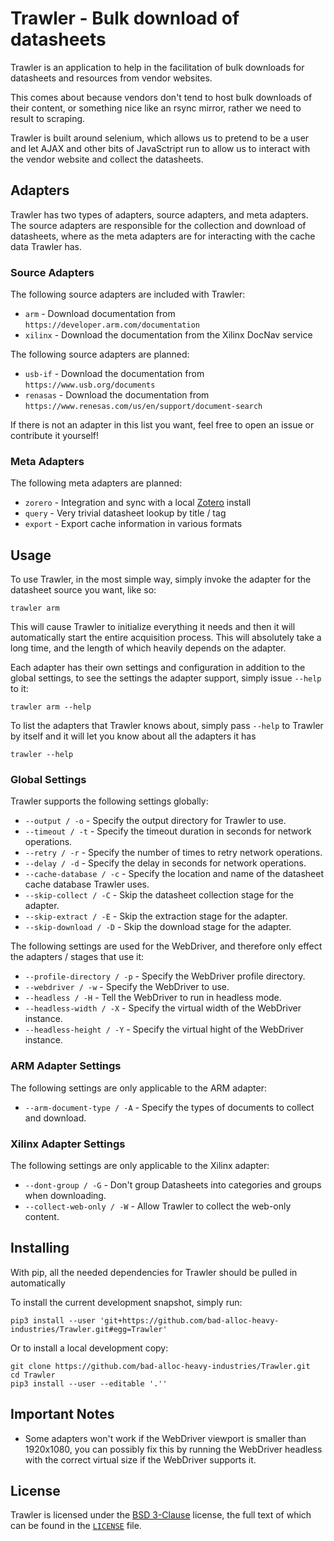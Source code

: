 # Trawler - Bulk download of datasheets

Trawler is an application to help in the facilitation of bulk downloads for datasheets and resources from vendor websites.

This comes about because vendors don't tend to host bulk downloads of their content, or something nice like an rsync mirror, rather we need to result to scraping.

Trawler is built around selenium, which allows us to pretend to be a user and let AJAX and other bits of JavaSctript run to allow us to interact with the vendor website and collect the datasheets.


## Adapters

Trawler has two types of adapters, source adapters, and meta adapters. The source adapters are responsible for the collection and download of datasheets, where as the meta adapters are for interacting with the cache data Trawler has.

### Source Adapters

The following source adapters are included with Trawler:
 * `arm` - Download documentation from `https://developer.arm.com/documentation`
 * `xilinx` - Download the documentation from the Xilinx DocNav service

The following source adapters are planned:
 * `usb-if` - Download the documentation from `https://www.usb.org/documents`
 * `renasas` - Download the documentation from `https://www.renesas.com/us/en/support/document-search`

If there is not an adapter in this list you want, feel free to open an issue or contribute it yourself!

### Meta Adapters

The following meta adapters are planned:
 * `zorero` - Integration and sync with a local [Zotero](https://www.zotero.org/) install
 * `query` - Very trivial datasheet lookup by title / tag
 * `export` - Export cache information in various formats

## Usage

To use Trawler, in the most simple way, simply invoke the adapter for the datasheet source you want, like so:
```
trawler arm
```

This will cause Trawler to initialize everything it needs and then it will automatically start the entire acquisition process. This will absolutely take a long time, and the length of which heavily depends on the adapter.

Each adapter has their own settings and configuration in addition to the global settings, to see the settings the adapter support, simply issue `--help` to it:
```
trawler arm --help
```

To list the adapters that Trawler knows about, simply pass `--help` to Trawler by itself and it will let you know about all the adapters it has
```
trawler --help
```

### Global Settings

Trawler supports the following settings globally:
 * `--output / -o` - Specify the output directory for Trawler to use.
 * `--timeout / -t` - Specify the timeout duration in seconds for network operations.
 * `--retry / -r` - Specify the number of times to retry network operations.
 * `--delay / -d` - Specify the delay in seconds for network operations.
 * `--cache-database / -c` - Specify the location and name of the datasheet cache database Trawler uses.
 * `--skip-collect / -C` - Skip the datasheet collection stage for the adapter.
 * `--skip-extract / -E` - Skip the extraction stage for the adapter.
 * `--skip-download / -D` - Skip the download stage for the adapter.

The following settings are used for the WebDriver, and therefore only effect the adapters / stages that use it:
 * `--profile-directory / -p` - Specify the WebDriver profile directory.
 * `--webdriver / -w` - Specify the WebDriver to use.
 * `--headless / -H` - Tell the WebDriver to run in headless mode.
 * `--headless-width / -X` - Specify the virtual width of the WebDriver instance.
 * `--headless-height / -Y` - Specify the virtual hight of the WebDriver instance.

### ARM Adapter Settings

The following settings are only applicable to the ARM adapter:
 * `--arm-document-type / -A` - Specify the types of documents to collect and download.


### Xilinx Adapter Settings

The following settings are only applicable to the Xilinx adapter:
 * `--dont-group / -G` - Don't group Datasheets into categories and groups when downloading.
 * `--collect-web-only / -W` - Allow Trawler to collect the web-only content.
 
## Installing

With pip, all the needed dependencies for Trawler should be pulled in automatically

To install the current development snapshot, simply run:
```
pip3 install --user 'git+https://github.com/bad-alloc-heavy-industries/Trawler.git#egg=Trawler'
```
Or to install a local development copy:
```
git clone https://github.com/bad-alloc-heavy-industries/Trawler.git
cd Trawler
pip3 install --user --editable '.''
```

## Important Notes

 * Some adapters won't work if the WebDriver viewport is smaller than 1920x1080, you can possibly fix this by running the WebDriver headless with the correct virtual size if the WebDriver supports it.

## License
Trawler is licensed under the [BSD 3-Clause](https://spdx.org/licenses/BSD-3-Clause.html) license, the full text of which can be found in the [`LICENSE`](LICENSE) file.
